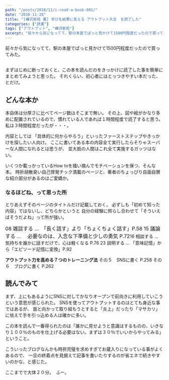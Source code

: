 ```yaml
---
path: "/posts/2018/11/i-read-a-book-001/"
date: "2018-11-28"
title: "[樺沢紫苑 著] 学びを結果に変える アウトプット大全　を読了した"
categories: ["読書"]
tags: ["アウトプット", "樺沢紫苑"]
excerpt: "前々から気になってて、駅の本屋でぱっと見かけて1500円程度だったので買ってみた。まずはじめに断っておくと、この本を読んだのをきっかけに読了した事を簡単にまとめてみようと思った。それくらい、初心者に..."
---
```


前々から気になってて、駅の本屋でぱっと見かけて1500円程度だったので買ってみた。

## 

まずはじめに断っておくと、この本を読んだのをきっかけに読了した事を簡単にまとめてみようと思った。
それくらい、初心者にはとっつきやすい本だった、とだけ。

## どんな本か

本自体は分厚さに比べてページ数はそこまで無い。
その上、図や絵がかなり多めに配置されているので、慣れている人であれば１時間程度で読了すると思う。
私は３時間程度だったが・・・。

内容としては
「具体的に何からやろう」といったファーストステップやきっかけを探したい人向け。
ここに書いてある本の内容全て実行したらそりゃスーパーな人間になれるとは思うが、
並大抵の人間はこれ全て実施するガッツはない。

いくつか載っかっているHow toを掻い摘んでモチベーションを保つ、そんな本。
時折胡散臭い自己啓発チック満載のページと、著者のちょっぴり自画自賛な紹介部分があるのはご愛嬌か。

### なるほどね、って思った所

とりあえずそのページのタイトルだけ記載しておく。
必ずしも「初めて知った内容」ではないし、どちらかというと
自分の経験に照らし合わせて「そういえばそうだよね」って所が強い。

<span style="font-size: 1rem;">08 雑談する ...　「長く話す」より「ちょくちょく話す」P.58 15 議論する ... 　必要なのは、入念な下準備と少しの勇気 P.72</span>16 相談する ...　気持ちを誰かに話すだけで、心は軽くなる P.76
23 説明する ... 「意味記憶」から「エピソード記憶に変換」P.92

**アウトプット力を高める７つのトレーニング法**
その５　SNSに書く P.258
その６　ブログに書く P.262

## 読んでみて

まず、上にもあるようにSNSに対してかなりオープンで前向きに利用していこうという意思が感じられた。
SNSを使ってアウトプットするのはとても身近な事ではあるが、
面と向かって取り組もうとすると「炎上」だったり「マサカリ」に怯えて手を引っ込める人は確かに多い。

この本を読んで一番得られたのは「誰かに見せようと意識はするものの、いきなり１００％のものを仕上げる必要はない。まずは３０％でいいからやってみる」ということ。

こういったブログなんかも時折完璧を求めすぎてお蔵入りになっている事がよくあるので、
一旦の終着点を見据えて記事を書いたりするのが省エネで続きやすいのかな、と感じた。

ここまでで大体２０分。　ふー。